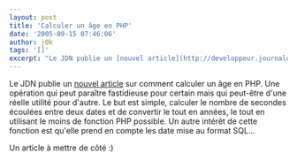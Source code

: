 ```yaml
---
layout: post
title: 'Calculer un âge en PHP'
date: '2005-09-15 07:46:06'
author: j0k
tags: '[]'
excerpt: "Le JDN publie un [nouvel article](http://developpeur.journaldunet.com/tutoriel/php/050915-php-calculer-age.shtml) sur comment calculer un âge en PHP. Une opération qui peut paraître fastidieuse pour certain mais qui peut-être d'une réelle utilité pour d'autre.     \nLe but est simple, calculer le nombre de secondes écoulées entre deux dates et de convertir      …"
---
```


Le JDN publie un [nouvel article](http://developpeur.journaldunet.com/tutoriel/php/050915-php-calculer-age.shtml) sur comment calculer un âge en PHP. Une opération qui peut paraître fastidieuse pour certain mais qui peut-être d'une réelle utilité pour d'autre.
Le but est simple, calculer le nombre de secondes écoulées entre deux dates et de convertir le tout en années, le tout en utilisant le moins de fonction PHP possible.   Un autre intérêt de cette fonction est qu'elle prend en compte les date mise au format SQL...

Un article à mettre de côté :)
